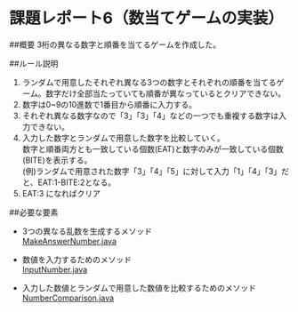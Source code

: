 # 課題レポート6（数当てゲームの実装）

##概要
3桁の異なる数字と順番を当てるゲームを作成した。

##ルール説明
1. ランダムで用意したそれぞれ異なる3つの数字とそれぞれの順番を当てるゲーム。数字だけ全部当たっていても順番が異なっているとクリアできない。
2. 数字は0~9の10進数で1番目から順番に入力する。
3. それぞれ異なる数字なので「3」「3」「4」などの一つでも重複する数字は入力できない。
4. 入力した数字とランダムで用意した数字を比較していく。<br>
    数字と順番両方とも一致している個数(EAT)と数字のみが一致している個数(BITE)を表示する。<br>
    (例)ランダムで用意された数字「3」「4」「5」に対して入力「1」「4」「3」だと、EAT:1-BITE:2となる。
5. EAT:3 になればクリア

##必要な要素
- 3つの異なる乱数を生成するメソッド<br>
[MakeAnswerNumber.java](https://github.com/kyanshoma/Report6/blob/master/src/main/java/jp/ac/uryukyu/ie/e175773/MakeAnswerNumber.java)  
  
- 数値を入力するためのメソッド<br>
[InputNumber.java](https://github.com/kyanshoma/Report6/blob/master/src/main/java/jp/ac/uryukyu/ie/e175773/InputNumber.java)  

- 入力した数値とランダムで用意した数値を比較するためのメソッド
[NumberComparison.java](https://github.com/kyanshoma/Report6/blob/master/src/main/java/jp/ac/uryukyu/ie/e175773/NumberComparison.java)


